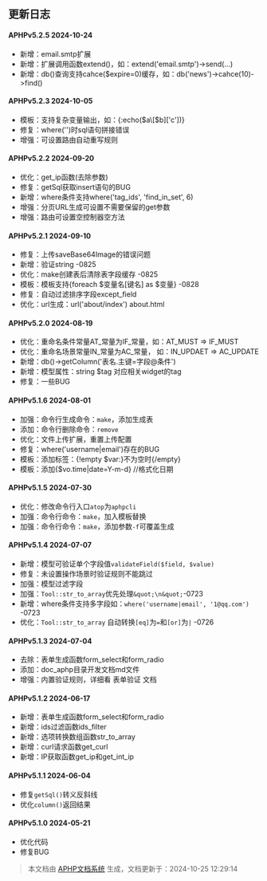 ## 更新日志

#### APHPv5.2.5 2024-10-24

- 新增：email.smtp扩展
- 新增：扩展调用函数extend()，如：extend('email.smtp')-&gt;send(...)
- 新增：db()查询支持cahce($expire=0)缓存，如：db('news')-&gt;cahce(10)-&gt;find()

#### APHPv5.2.3 2024-10-05

- 模板：支持复杂变量输出，如：{:echo($a\[$b\]\['c'])}  
- 修复：where('')时sql语句拼接错误
- 增强：可设置路由自动重写规则

#### APHPv5.2.2 2024-09-20

- 优化：get_ip函数(去除参数)
- 修复：getSql获取insert语句的BUG
- 新增：where条件支持where('tag_ids', 'find_in_set', 6)
- 增强：分页URL生成可设置不需要保留的get参数
- 增强：路由可设置空控制器空方法

#### APHPv5.2.1 2024-09-10

- 修复：上传saveBase64Image的错误问题
- 新增：验证string -0825
- 优化：make创建表后清除表字段缓存 -0825
- 模板：模板支持{foreach $变量名[键名] as $变量} -0828
- 修复：自动过滤排序字段except_field
- 优化：url生成：url('about/index') about.html

#### APHPv5.2.0 2024-08-19

- 优化：重命名条件常量AT_常量为IF_常量，如：AT_MUST =&gt; IF_MUST
- 优化：重命名场景常量IN_常量为AC_常量， 如：IN_UPDAET =&gt; AC_UPDATE
- 新增：db()-&gt;getColumn('表名.主键=字段@条件')
- 新增：模型属性：string $tag 对应相关widget的tag
- 修复：一些BUG

#### APHPv5.1.6 2024-08-01

- 加强：命令行生成命令：`make`，添加生成表
- 添加：命令行删除命令：`remove`
- 优化：文件上传扩展，重置上传配置
- 修复：where('username|email')存在的BUG
- 模板：添加标签：{!empty $var:}不为空时{/empty}
- 模板：添加{$vo.time|date=Y-m-d} //格式化日期

#### APHPv5.1.5 2024-07-30

- 优化：修改命令行入口`atop`为`aphpcli`
- 加强：命令行命令：`make`，加入模板替换
- 加强：命令行命令：`make`，添加参数`-f`可覆盖生成

#### APHPv5.1.4 2024-07-07

- 新增：模型可验证单个字段值`validateField($field, $value)`
- 修复：未设置操作场景时验证规则不能跳过
- 加强：模型过滤字段
- 加强：`Tool::str_to_array`优先处理`&quot;\n&quot;`-0723
- 新增：where条件支持多字段如：`where('username|email', '1@qq.com')` -0723
- 优化：`Tool::str_to_array` 自动转换`[eq]`为`=`和`[or]`为`|` -0726

#### APHPv5.1.3 2024-07-04

- 去除：表单生成函数form_select和form_radio
- 添加：doc_aphp目录开发文档md文件
- 增强：内置验证规则，详细看 表单验证 文档

#### APHPv5.1.2 2024-06-17

- 新增：表单生成函数form_select和form_radio
- 新增：ids过滤函数ids_filter
- 新增：选项转换数组函数str_to_array
- 新增：curl请求函数get_curl
- 新增：IP获取函数get_ip和get_int_ip

#### APHPv5.1.1 2024-06-04

- 修复`getSql()`转义反斜线
- 优化`column()`返回结果

#### APHPv5.1.0 2024-05-21

- 优化代码
- 修复BUG

>本文档由 [APHP文档系统](https://doc.aphp.top) 生成，文档更新于：2024-10-25 12:29:14